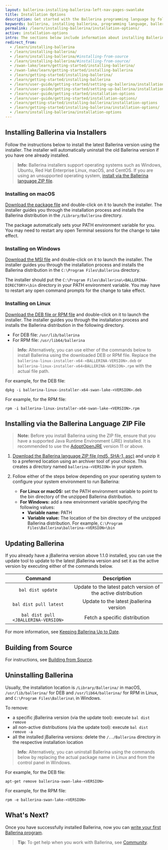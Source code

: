 ```yaml
---
layout: ballerina-installing-ballerina-left-nav-pages-swanlake
title: Installation Options
description: Get started with the Ballerina programming language by following these instructions on installing and setting up Ballerina.
keywords: ballerina, installing ballerina, programming language, ballerina installation
permalink: /learn/installing-ballerina/installation-options/
active: installation-options
intro: The sections below include information about installing Ballerina.
redirect_from:
  - /learn/installing-ballerina
  - /learn/installing-ballerina/
  - /learn/installing-ballerina/#installing-from-source
  - /learn/installing-ballerina/#installing-from-source/
  - /swan-lake/learn/getting-started/installing-ballerina/
  - /swan-lake/learn/getting-started/installing-ballerina
  - /learn/getting-started/installing-ballerina/
  - /learn/getting-started/installing-ballerina
  - /learn/user-guide/getting-started/setting-up-ballerina/installation-options
  - /learn/user-guide/getting-started/setting-up-ballerina/installation-options/
  - /learn/user-guide/getting-started/installation-options
  - /learn/user-guide/getting-started/installation-options/
  - /learn/getting-started/installing-ballerina/installation-options
  - /learn/getting-started/installing-ballerina/installation-options/
  - /learn/installing-ballerina/installation-options
---
```


## Installing Ballerina via Installers

Follow the instructions below to install the latest Ballerina version using the installer. The installer will automatically uninstall the old Ballerina version if you have one already installed.

>**Info:** Ballerina installers support operating systems such as Windows, Ubuntu, Red Hat Enterprise Linux, macOS, and CentOS. If you are using an unsupported operating system, [install via the Ballerina language ZIP file](#installing-via-the-ballerina-language-zip-file).

### Installing on macOS

[Download the package file](/downloads) and double-click on it to launch the installer. The installer guides you through the installation process and installs the Ballerina distribution in the `/Library/Ballerina` directory.

The package automatically sets your PATH environment variable for you. You may need to restart any open Terminal sessions for the change to take effect.

### Installing on Windows

[Download the MSI file](/downloads) and double-click on it to launch the installer. The installer guides you through the installation process and installs the Ballerina distribution in the `C:\Program Files\Ballerina` directory.

The installer should put the `C:\Program Files\Ballerina\<BALLERINA-DIRECTORY>\bin` directory in your PATH environment variable. You may have to restart any open command prompts for the change to take effect.

### Installing on Linux

[Download the DEB file or RPM file](/downloads) and double-click on it to launch the installer. The installer guides you through the installation process and installs the Ballerina distribution in the following directory.
- For DEB file:  `/usr/lib/ballerina`
- For RPM file:  `/usr/lib64/ballerina`

> **Info:** Alternatively, you can use either of the commands below to install Ballerina using the downloaded DEB or RPM file. Replace the `ballerina-linux-installer-x64-<BALLERINA-VERSION>.deb` or `ballerina-linux-installer-x64<BALLERINA-VERSION>.rpm` with the actual file path. 

For example, for the DEB file:
```
dpkg -i ballerina-linux-installer-x64-swan-lake-<VERSION>.deb 
```

For example, for the RPM file:
```
rpm -i ballerina-linux-installer-x64-swan-lake-<VERSION>.rpm 
```

## Installing via the Ballerina Language ZIP File

> **Note:** Before you install Ballerina using the ZIP file, ensure that you have a supported Java Runtime Environment (JRE) installed. It is recommended to use the [AdoptOpenJRE](https://adoptopenjdk.net/) version 11 or above.

1. <a id="packWindows" href="{{ site.dist_server }}/downloads/{{ site.data.swanlake-latest.metadata.version }}/ballerina-{{ site.data.swanlake-latest.metadata.version }}.zip" class="cGTMDownload cDownload" data-download="downloads" data-pack="{{ site.data.swanlake-latest.metadata.zip-installer }}"> Download the Ballerina language ZIP file </a> <a href="{{ site.dist_server }}/downloads/{{ site.data.swanlake-latest.metadata.version }}/ballerina-{{ site.data.swanlake-latest.metadata.version }}.zip.md5">(md5, </a> <a href="{{ site.dist_server }}/downloads/{{ site.data.swanlake-latest.metadata.version }}/ballerina-{{ site.data.swanlake-latest.metadata.version }}.zip.sha1">SHA-1, </a> <a href="{{ site.dist_server }}/downloads/{{ site.data.swanlake-latest.metadata.version }}/ballerina-{{ site.data.swanlake-latest.metadata.version }}.zip.asc">asc)</a> and unzip it to a preferred location using an archiver tool of your choice. This creates a directory named `ballerina-<VERSION>` in your system.

2. Follow either of the steps below depending on your operating system to configure your system environment to run Ballerina:
    - **For Linux or macOS:** set the PATH environment variable to point to the bin directory of the unzipped Ballerina distribution.
    - **For Windows:** add a new environment variable specifying the following values:
        - **Variable name:** PATH
        - **Variable value:** The location of the bin directory of the unzipped Ballerina distribution. For example, `C:\Program Files\Ballerina\ballerina-<VERSION>\bin`

## Updating Ballerina

If you already have a jBallerina version above 1.1.0 installed, you can use the update tool to update to the latest jBallerina version and set it as the active version by executing either of the commands below.

**Command**|**Description**
:-----:|:-----:
`bal dist update`|Update to the latest patch version of the active distribution
`bal dist pull latest`|Update to the latest jballerina version
`bal dist pull <JBALLERINA-VERSION>`|Fetch a specific distribution 

For more information, see [Keeping Ballerina Up to Date](/learn/tooling-guide/cli-tools/update-tool/).
  
## Building from Source

For instructions, see [Building from Source](/learn/user-guide/getting-started/building-from-source/).

## Uninstalling Ballerina

Usually, the installation location is `/Library/Ballerina/` in macOS, `/usr/lib/ballerina/` for DEB and `/usr/lib64/ballerina/` for RPM in Linux, and `C:\Program Files\Ballerina\` in Windows.

To remove:

- a specific jBallerina version (via the update tool): execute `bal dist remove` 
- all non-active distributions (via the update tool): execute `bal dist remove -a` 
- all the installed jBallerina versions: delete the `/../Ballerina` directory in the respective installation location

> **Info:** Alternatively, you can uninstall Ballerina using the commands below by replacing the actual package name in Linux and from the control panel in Windows.

For example, for the DEB file:
```
apt-get remove ballerina-swan-lake-<VERSION>
```

For example, for the RPM file:
```
rpm -e ballerina-swan-lake-<VERSION>
```

## What's Next?

Once you have successfully installed Ballerina, now you can [write your first Ballerina program](/learn/user-guide/getting-started/writing-your-first-ballerina-program/).

>**Tip:** To get help when you work with Ballerina, see [Community](/community).


